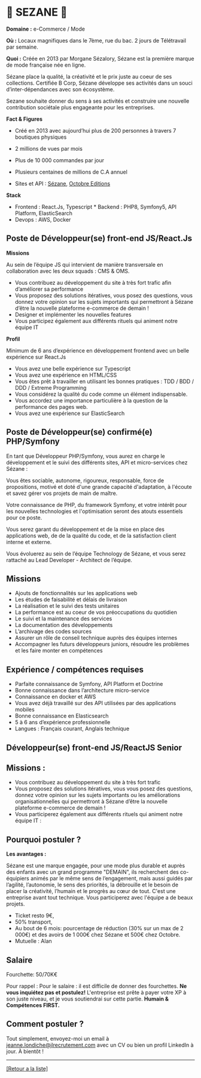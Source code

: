 # 👚 SEZANE 👚

**Domaine :**  e-Commerce / Mode

**Où :** Locaux magnifiques dans le 7ème, rue du bac. 2 jours de Télétravail par semaine. 

**Quoi :** Créée en 2013 par Morgane Sézalory, Sézane est la première marque de mode française née en ligne.

Sézane place la qualité, la créativité et le prix juste au coeur de ses collections. Certifiée B Corp, Sézane développe ses activités dans un souci d’inter-dépendances avec son écosystème. 

Sezane souhaite donner du sens à ses activités et construire une nouvelle contribution sociétale plus engageante pour les entreprises.  

**Fact & Figures**

* Créé en 2013 avec aujourd’hui plus de 200 personnes à travers 7 boutiques physiques
* 2 millions de vues par mois 
* Plus de 10 000 commandes par jour
* Plusieurs centaines de millions de C.A annuel

* Sites et API : <a href="https://www.sezane.com/fr">Sézane</a>, <a href="https://www.octobre-editions.com/fr">Octobre Editions</a>

**Stack**

* Frontend : React.Js, Typescript * Backend : PHP8, Symfony5, API Platform, ElasticSearch
* Devops : AWS, Docker

## Poste de Développeur(se) front-end JS/React.Js 

**Missions** 

Au sein de l’équipe JS qui intervient de manière transversale en collaboration avec les deux squads : CMS & OMS. 

* Vous contribuez au développement du site à très fort trafic afin d’améliorer sa performance
* Vous proposez des solutions itératives, vous posez des questions, vous donnez votre opinion sur les sujets importants qui permettront à Sézane d’être la nouvelle plateforme e-commerce de demain ! 
* Designer et implémenter les nouvelles features
* Vous participez également aux différents rituels qui animent notre équipe IT

**Profil**

Minimum de 6 ans d’expérience en développement frontend avec un belle expérience sur React.Js
* Vous avez une belle expérience sur Typescript
* Vous avez une expérience en HTML/CSS
* Vous êtes prêt à travailler en utilisant les bonnes pratiques : TDD / BDD / DDD / Extreme Programming
* Vous considérez la qualité du code comme un élément indispensable.
* Vous accordez une importance particulière à la question de la performance des pages web. 
* Vous avez une expérience sur ElasticSearch


## Poste de Développeur(se) confirmé(e) PHP/Symfony 

En tant que Développeur PHP/Symfony, vous aurez en charge le développement et le suivi des différents sites, API et micro-services chez Sézane :

Vous êtes sociable, autonome, rigoureux, responsable, force de propositions, motivé et doté d'une grande capacité d'adaptation, à l'écoute et savez gérer vos projets de main de maître.

Votre connaissance de PHP, du framework Symfony, et votre intérêt pour les nouvelles technologies et l'optimisation seront des atouts essentiels pour ce poste.

Vous serez garant du développement et de la mise en place des applications web, de de la qualité du code, et de la satisfaction client interne et externe.

Vous évoluerez au sein de l’équipe Technology de Sézane, et vous serez rattaché au Lead Developer - Architect de l’équipe.

## Missions

* Ajouts de fonctionnalités sur les applications web
* Les études de faisabilité et délais de livraison
* La réalisation et le suivi des tests unitaires
* La performance est au coeur de vos préoccupations du quotidien
* Le suivi et la maintenance des services
* La documentation des développements
* L’archivage des codes sources
* Assurer un rôle de conseil technique auprès des équipes internes
* Accompagner les futurs développeurs juniors, résoudre les problèmes et les faire monter en
compétences

## Expérience / compétences requises

* Parfaite connaissance de Symfony, API Platform et Doctrine
* Bonne connaissance dans l’architecture micro-service
* Connaissance en docker et AWS
* Vous avez déjà travaillé sur des API utilisées par des applications mobiles 
* Bonne connaissance en Elasticsearch
* 5 à 6 ans d’expérience professionnelle
* Langues : Français courant, Anglais technique

## Développeur(se) front-end JS/ReactJS Senior

## Missions : 
* Vous contribuez au développement du site à très fort trafic
* Vous proposez des solutions itératives, vous vous posez des questions, donnez votre opinion sur les sujets importants ou les améliorations organisationnelles qui permettront à Sézane d’être la nouvelle plateforme e-commerce de demain !
* Vous participerez également aux différents rituels qui animent notre équipe IT :


## Pourquoi postuler ?

**Les avantages :** 

Sézane est une marque engagée, pour une mode plus durable et auprès des enfants avec un grand programme "DEMAIN", ils recherchent des co-équipiers animés par le même sens de l’engagement, mais aussi guidés par l’agilité, l’autonomie, le sens des priorités, la débrouille et le besoin de placer la créativité, l’humain et le progrès au cœur de tout.
C'est une entreprise avant tout technique. Vous participerez avec l'équipe a de beaux projets.

* Ticket resto 9€, 
* 50% transport, 
* Au bout de 6 mois: pourcentage de réduction (30% sur un max de 2 000€) et des avoirs de 1 000€ chez Sézane et 500€ chez Octobre.
* Mutuelle : Alan

## Salaire 

Fourchette: 50/70K€ 

Pour rappel :  Pour le salaire : il est difficile de donner des fourchettes. **Ne vous inquiétez pas et postulez!** L'entreprise est prête à payer votre XP à son juste niveau, et je vous soutiendrai sur cette partie. **Humain & Compétences FIRST.**


## Comment postuler ?

Tout simplement, envoyez-moi un email à jeanne.londiche@jlrecrutement.com avec un CV ou bien un profil LinkedIn à jour. À bientôt ! 

----
<a href="https://github.com/jlondiche/job-board-php/blob/master/README.md">[Retour a la liste]</a>
